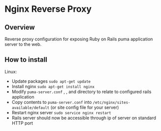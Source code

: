 # Nginx Reverse Proxy

## Overview

Reverse proxy configuration for exposing Ruby on Rails puma application server to the web.


## How to install

Linux:
- Update packages ```sudo apt-get update```
- Install nginx ```sudo apt-get install nginx```
- Modify ```puma-server.conf``` <app-name>, <username>, <servername> and directory to relate to configured rails application
- Copy contents to ```puma-server.conf``` into ```/etc/nginx/sites-available/default``` (or site config file for your server)
- Restart nginx server ```sudo service nginx restart```
- Rails server should now be accessible through ip of server on standard HTTP port